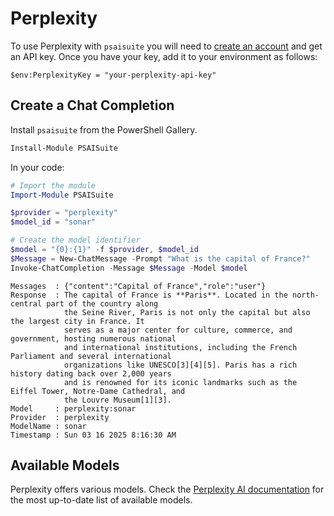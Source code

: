 # Perplexity

To use Perplexity with `psaisuite` you will need to [create an account](https://www.perplexity.ai/) and get an API key. Once you have your key, add it to your environment as follows:

```shell
$env:PerplexityKey = "your-perplexity-api-key"
```

## Create a Chat Completion

Install `psaisuite` from the PowerShell Gallery.

```powershell
Install-Module PSAISuite
```

In your code:

```powershell
# Import the module
Import-Module PSAISuite

$provider = "perplexity"
$model_id = "sonar"

# Create the model identifier
$model = "{0}:{1}" -f $provider, $model_id
$Message = New-ChatMessage -Prompt "What is the capital of France?"
Invoke-ChatCompletion -Message $Message -Model $model
```

```shell
Messages  : {"content":"Capital of France","role":"user"}
Response  : The capital of France is **Paris**. Located in the north-central part of the country along
            the Seine River, Paris is not only the capital but also the largest city in France. It
            serves as a major center for culture, commerce, and government, hosting numerous national
            and international institutions, including the French Parliament and several international
            organizations like UNESCO[3][4][5]. Paris has a rich history dating back over 2,000 years
            and is renowned for its iconic landmarks such as the Eiffel Tower, Notre-Dame Cathedral, and
            the Louvre Museum[1][3].
Model     : perplexity:sonar
Provider  : perplexity
ModelName : sonar
Timestamp : Sun 03 16 2025 8:16:30 AM
```

## Available Models

Perplexity offers various models.
Check the [Perplexity AI documentation](https://docs.perplexity.ai/guides/model-cards) for the most up-to-date list of available models.